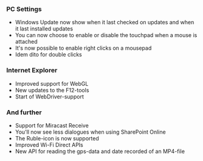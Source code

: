 ### PC Settings
- Windows Update now show when it last checked on updates and when it last installed updates
- You can now choose to enable or disable the touchpad when a mouse is attached
- It's now possible to enable right clicks on a mousepad
- Idem dito for double clicks

### Internet Explorer
- Improved support for WebGL
- New updates to the F12-tools
- Start of WebDriver-support

### And further
- Support for Miracast Receive
- You'll now see less dialogues when using SharePoint Online
- The Ruble-icon is now supported
- Improved Wi-Fi Direct APIs
- New API for reading the gps-data and date recorded of an MP4-file